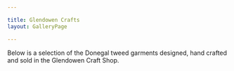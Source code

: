 ```yaml
---

title: Glendowen Crafts
layout: GalleryPage

---
```


Below is a selection of the Donegal tweed garments designed, hand crafted and sold in the Glendowen Craft Shop.

<JustifiedCloudinaryImageGallery tag="glendowen-crafts"/>